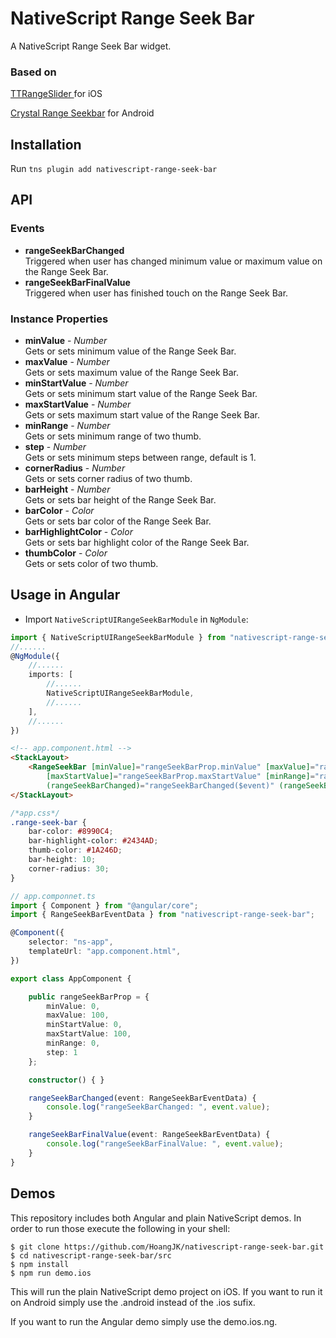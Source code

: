 # NativeScript Range Seek Bar
A NativeScript Range Seek Bar widget.
### Based on
[TTRangeSlider ](https://github.com/TomThorpe/TTRangeSlider) for iOS

[Crystal Range Seekbar](https://github.com/syedowaisali/crystal-range-seekbar) for Android
## Installation
Run `tns plugin add nativescript-range-seek-bar`
## API
### Events
* **rangeSeekBarChanged**  
Triggered when user has changed minimum value or maximum value on the Range Seek Bar.
* **rangeSeekBarFinalValue**  
Triggered when user has finished touch on the Range Seek Bar.
### Instance Properties
* **minValue** - *Number*  
Gets or sets minimum value of the Range Seek Bar.
* **maxValue** - *Number*  
Gets or sets maximum value of the Range Seek Bar.
* **minStartValue** - *Number*  
Gets or sets minimum start value of the Range Seek Bar.
* **maxStartValue** - *Number*  
Gets or sets maximum start value of the Range Seek Bar.
* **minRange** - *Number*  
Gets or sets minimum range of two thumb.
* **step** - *Number*  
Gets or sets minimum steps between range, default is 1.
* **cornerRadius** - *Number*  
Gets or sets corner radius of two thumb.
* **barHeight** - *Number*  
Gets or sets bar height of the Range Seek Bar.
* **barColor** - *Color*  
Gets or sets bar color of the Range Seek Bar.
* **barHighlightColor** - *Color*  
Gets or sets bar highlight color of the Range Seek Bar.
* **thumbColor** - *Color*  
Gets or sets color of two thumb.
## Usage in Angular
- Import `NativeScriptUIRangeSeekBarModule` in `NgModule`:
```typescript
import { NativeScriptUIRangeSeekBarModule } from "nativescript-range-seek-bar/angular";
//......
@NgModule({
	//......
	imports: [
        //......
		NativeScriptUIRangeSeekBarModule,
        //......
	],
    //......
})
```
```html
<!-- app.component.html -->
<StackLayout>
    <RangeSeekBar [minValue]="rangeSeekBarProp.minValue" [maxValue]="rangeSeekBarProp.maxValue" [minStartValue]="rangeSeekBarProp.minStartValue"
        [maxStartValue]="rangeSeekBarProp.maxStartValue" [minRange]="rangeSeekBarProp.minRange" [step]="rangeSeekBarProp.step"
        (rangeSeekBarChanged)="rangeSeekBarChanged($event)" (rangeSeekBarFinalValue)="rangeSeekBarFinalValue($event)" class="range-seek-bar"></RangeSeekBar>
</StackLayout>
```
```css
/*app.css*/
.range-seek-bar {
    bar-color: #8990C4;
    bar-highlight-color: #2434AD;
    thumb-color: #1A246D;
    bar-height: 10;
    corner-radius: 30;
}
```
```ts
// app.componnet.ts
import { Component } from "@angular/core";
import { RangeSeekBarEventData } from "nativescript-range-seek-bar";

@Component({
    selector: "ns-app",
    templateUrl: "app.component.html",
})

export class AppComponent {

    public rangeSeekBarProp = {
        minValue: 0,
        maxValue: 100,
        minStartValue: 0,
        maxStartValue: 100,
        minRange: 0,
        step: 1
    };

    constructor() { }

    rangeSeekBarChanged(event: RangeSeekBarEventData) {
        console.log("rangeSeekBarChanged: ", event.value);
    }

    rangeSeekBarFinalValue(event: RangeSeekBarEventData) {
        console.log("rangeSeekBarFinalValue: ", event.value);
    }
}

```
## Demos
This repository includes both Angular and plain NativeScript demos. In order to run those execute the following in your shell:
```shell
$ git clone https://github.com/HoangJK/nativescript-range-seek-bar.git
$ cd nativescript-range-seek-bar/src
$ npm install
$ npm run demo.ios
```
This will run the plain NativeScript demo project on iOS. If you want to run it on Android simply use the .android instead of the .ios sufix.

If you want to run the Angular demo simply use the demo.ios.ng.
